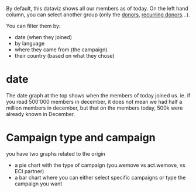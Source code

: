 By default, this dataviz shows all our members as of today. On the left hand column, you can select another group (only the [donors](/civicrm/dataviz/members/1851), [recurring donors](/civicrm/dataviz/members/1852)...).

You can filter them by:
- date (when they joined)
- by language
- where they came from (the campaign)
- their country (based on what they chose)

# date
The date graph at the top shows when the members of today joined us. ie. if you read 500'000 members in december, it does not mean we had half a million members in december, but that on the members today, 500k were already known in December.

# Campaign type and campaign

you have two graphs related to the origin 
- a pie chart with the type of campaign (you.wemove vs act.wemove, vs ECI partner)
- a bar chart where you can either select specific campaigns or type the campaign you want


